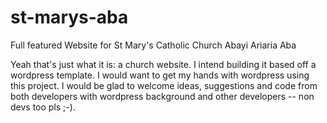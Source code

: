 # st-marys-aba
Full featured Website for St Mary's Catholic Church Abayi Ariaria Aba

Yeah that's just what it is: a church website.
I intend building it based off a wordpress template. I would want to get my hands with wordpress using this project. 
I would be glad to welcome ideas, suggestions and code from both developers with wordpress background and other developers -- non devs too pls ;-).
